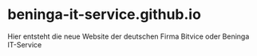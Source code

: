 # beninga-it-service.github.io
Hier entsteht die neue Website der deutschen Firma Bitvice oder Beninga IT-Service
